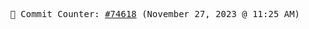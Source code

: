 <p align="center">
    <samp>
        📮 Commit Counter: <a href="https://github.com/Javascript-void0/Javascript-void0/commits/main">#74618</a> (November 27, 2023 @ 11:25 AM)
    </samp>
</p>